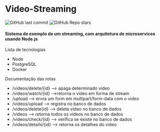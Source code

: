 <h1> Video-Streaming </h1>

![GitHub last commit](https://img.shields.io/github/last-commit/FlorSousa/Video-Streaming)
![GitHub Repo stars](https://img.shields.io/github/stars/FlorSousa/Video-Streaming?style=social)
<h4>Sistema de exemplo de um streaming, com arquitetura de microservices usando Node.js</h4>
  <label>Lista de tecnologias</label>
  <ul>
    <li>Node</li>
    <li>PostgreSQL</li>
    <li>Docker</li> 
  </ul>
  <label>Documentação das rotas</label>
  <ul>
    <li>/videos/delete/{id} --> apaga determinado video</li>
    <li>/videos/watch/{id} -->retorna o video em forma de stream</li>
    <li>/upload --> envia um form em multipart/form-data com o video</li>
    <li>/videos/upload --> registra no banco de dados </li>
    <li>/videos/delete{id} --> deleta video no banco de dados</li>
    <li>/videos --> retorna todos os videos no banco de dados</li>
    <li>/videos/check/{id} --> verifica se existe no banco de dados</li>
    <li>/videos/details/{id} --> retorna os detalhes do video</li>
    
  
  </ul>
  
